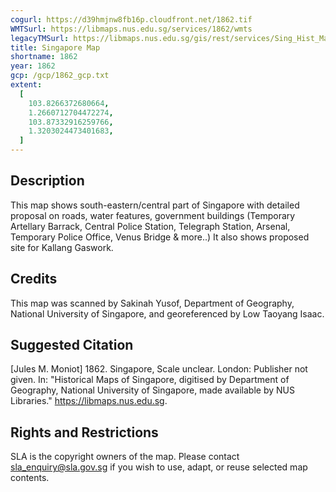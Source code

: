 ```yaml
---
cogurl: https://d39hmjnw8fb16p.cloudfront.net/1862.tif
WMTSurl: https://libmaps.nus.edu.sg/services/1862/wmts
legacyTMSurl: https://libmaps.nus.edu.sg/gis/rest/services/Sing_Hist_Maps/1862/MapServer/tile/{z}/{y}/{x}
title: Singapore Map
shortname: 1862
year: 1862
gcp: /gcp/1862_gcp.txt
extent:
  [
    103.8266372680664,
    1.2660712704472274,
    103.87332916259766,
    1.3203024473401683,
  ]
---
```


## Description

This map shows south-eastern/central part of Singapore with detailed proposal on roads, water features, government buildings (Temporary Artellary Barrack, Central Police Station, Telegraph Station, Arsenal, Temporary Police Office, Venus Bridge & more..) It also shows proposed site for Kallang Gaswork.

## Credits

This map was scanned by Sakinah Yusof, Department of Geography, National University of Singapore, and georeferenced by Low Taoyang Isaac.

## Suggested Citation

[Jules M. Moniot] 1862. Singapore, Scale unclear. London: Publisher not given. In: "Historical Maps of Singapore, digitised by Department of Geography, National University of Singapore, made available by NUS Libraries." https://libmaps.nus.edu.sg.

## Rights and Restrictions

SLA is the copyright owners of the map. Please contact sla_enquiry@sla.gov.sg if you wish to use, adapt, or reuse selected map contents.
